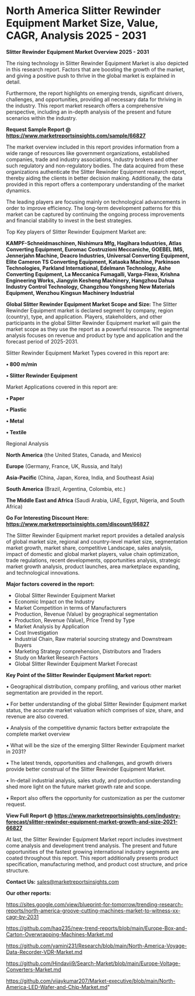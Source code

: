# North America Slitter Rewinder Equipment Market Size, Value, CAGR, Analysis 2025 - 2031

<Strong> Slitter Rewinder Equipment Market Overview 2025 - 2031</strong>

The rising technology in Slitter Rewinder Equipment Market is also depicted in this research report. Factors that are boosting the growth of the market, and giving a positive push to thrive in the global market is explained in detail.

Furthermore, the report highlights on emerging trends, significant drivers, challenges, and opportunities, providing all necessary data for thriving in the industry. This report market research offers a comprehensive perspective, including an in-depth analysis of the present and future scenarios within the industry.

<strong>Request Sample Report @ <a href=https://www.marketreportsinsights.com/sample/66827>https://www.marketreportsinsights.com/sample/66827</a></strong>

The market overview included in this report provides information from a wide range of resources like government organizations, established companies, trade and industry associations, industry brokers and other such regulatory and non-regulatory bodies. The data acquired from these organizations authenticate the Slitter Rewinder Equipment research report, thereby aiding the clients in better decision making. Additionally, the data provided in this report offers a contemporary understanding of the market dynamics.

The leading players are focusing mainly on technological advancements in order to improve efficiency. The long-term development patterns for this market can be captured by continuing the ongoing process improvements and financial stability to invest in the best strategies.

Top Key players of Slitter Rewinder Equipment Market are:

<strong>KAMPF-Schneidmaschinen, Nishimura Mfg, Hagihara Industries, Atlas Converting Equipment, Euromac Costruzioni Meccaniche, GOEBEL IMS, Jennerjahn Machine, Deacro Industries, Universal Converting Equipment, Elite Cameron TS Converting Equipment, Kataoka Machine, Parkinson Technologies, Parkland International, Edelmann Technology, Ashe Converting Equipment, La Meccanica Fumagalli, Varga-Flexo, Krishna Engineering Works, Jiangyin Kesheng Machinery, Hangzhou Dahua Industry Control Technology, Changzhou Yongsheng New Materials Equipment, Wenzhou Kingsun Machinery Industrial</strong>

<strong><b>Global Slitter Rewinder Equipment Market Scope and Size:</b></strong>
The Slitter Rewinder Equipment market is declared segment by company, region (country), type, and application. Players, stakeholders, and other participants in the global Slitter Rewinder Equipment market will gain the market scope as they use the report as a powerful resource. The segmental analysis focuses on revenue and product by type and application and the forecast period of 2025-2031.

Slitter Rewinder Equipment Market Types covered in this report are:

<strong>• 800 m/min

• Slitter Rewinder Equipment</strong>

Market Applications covered in this report are:

<strong>• Paper

• Plastic

• Metal

• Textile</strong> 

Regional Analysis

<strong>North America</strong> (the United States, Canada, and Mexico)

<strong>Europe</strong> (Germany, France, UK, Russia, and Italy)

<strong>Asia-Pacific</strong> (China, Japan, Korea, India, and Southeast Asia)

<strong>South America</strong> (Brazil, Argentina, Colombia, etc.)

<strong>The Middle East and Africa</strong> (Saudi Arabia, UAE, Egypt, Nigeria, and South Africa)

<strong>Go For Interesting Discount Here: <a href=https://www.marketreportsinsights.com/discount/66827>https://www.marketreportsinsights.com/discount/66827</a></strong>

The Slitter Rewinder Equipment market report provides a detailed analysis of global market size, regional and country-level market size, segmentation market growth, market share, competitive Landscape, sales analysis, impact of domestic and global market players, value chain optimization, trade regulations, recent developments, opportunities analysis, strategic market growth analysis, product launches, area marketplace expanding, and technological innovations.

<strong><b>Major factors covered in the report:</b></strong>
<ul>
  <li>Global Slitter Rewinder Equipment Market </li>
  <li>Economic Impact on the Industry</li>
  <li>Market Competition in terms of Manufacturers</li>
  <li>Production, Revenue (Value) by geographical segmentation</li>
  <li>Production, Revenue (Value), Price Trend by Type</li>
  <li>Market Analysis by Application</li>
  <li>Cost Investigation</li>
  <li>Industrial Chain, Raw material sourcing strategy and Downstream Buyers</li>
  <li>Marketing Strategy comprehension, Distributors and Traders</li>
  <li>Study on Market Research Factors</li>
  <li>Global Slitter Rewinder Equipment Market Forecast</li>
</ul>

<strong><b>Key Point of the Slitter Rewinder Equipment Market report:</b></strong>

• Geographical distribution, company profiling, and various other market segmentation are provided in the report.

• For better understanding of the global Slitter Rewinder Equipment market status, the accurate market valuation which comprises of size, share, and revenue are also covered.

• Analysis of the competitive dynamic factors better extrapolate the complete market overview

• What will be the size of the emerging Slitter Rewinder Equipment market in 2031?

• The latest trends, opportunities and challenges, and growth drivers provide better construal of the Slitter Rewinder Equipment Market.

• In-detail industrial analysis, sales study, and production understanding shed more light on the future market growth rate and scope.

• Report also offers the opportunity for customization as per the customer request.

<strong><b>View Full Report @ <a href=https://www.marketreportsinsights.com/industry-forecast/slitter-rewinder-equipment-market-growth-and-size-2021-66827>https://www.marketreportsinsights.com/industry-forecast/slitter-rewinder-equipment-market-growth-and-size-2021-66827</a></b></strong>


At last, the Slitter Rewinder Equipment Market report includes investment come analysis and development trend analysis. The present and future opportunities of the fastest growing international industry segments are coated throughout this report. This report additionally presents product specification, manufacturing method, and product cost structure, and price structure.

<strong>Contact Us:</strong>
sales@marketreportsinsights.com

<strong>Our other reports:</strong>

<a href=https://sites.google.com/view/blueprint-for-tomorrow/trending-research-reports/north-america-groove-cutting-machines-market-to-witness-xx-cagr-by-2031>https://sites.google.com/view/blueprint-for-tomorrow/trending-research-reports/north-america-groove-cutting-machines-market-to-witness-xx-cagr-by-2031</a>

<a href=https://github.com/haq235/new-trend-reports/blob/main/Europe-Box-and-Carton-Overwrapping-Machines-Market.md>https://github.com/haq235/new-trend-reports/blob/main/Europe-Box-and-Carton-Overwrapping-Machines-Market.md</a>

<a href=https://github.com/yamini231/Research/blob/main/North-America-Voyage-Data-Recorder-VDR-Market.md>https://github.com/yamini231/Research/blob/main/North-America-Voyage-Data-Recorder-VDR-Market.md</a>

<a href=https://github.com/Hindavii9/Search-Market/blob/main/Europe-Voltage-Converters-Market.md>https://github.com/Hindavii9/Search-Market/blob/main/Europe-Voltage-Converters-Market.md</a>

<a href=https://github.com/vijaykumar207/Market-executive/blob/main/North-America-LED-Wafer-and-Chip-Market.md>https://github.com/vijaykumar207/Market-executive/blob/main/North-America-LED-Wafer-and-Chip-Market.md</a>"
